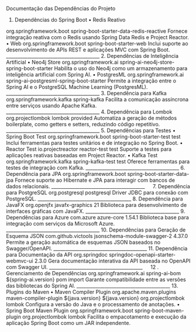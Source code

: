 Documentação das Dependências do Projeto
1. Dependências do Spring Boot
•	Redis Reativo
<dependency>
    <groupId>org.springframework.boot</groupId>
    <artifactId>spring-boot-starter-data-redis-reactive</artifactId>
</dependency>
Fornece integração reativa com o Redis usando Spring Data Redis e Project Reactor.
•	Web
<dependency>
    <groupId>org.springframework.boot</groupId>
    <artifactId>spring-boot-starter-web</artifactId>
</dependency>
Inclui suporte ao desenvolvimento de APIs REST e aplicações MVC com Spring Boot.
________________________________________
2. Dependências de Inteligência Artificial
•	Neo4j Store
<dependency>
    <groupId>org.springframework.ai</groupId>
    <artifactId>spring-ai-neo4j-store-spring-boot-starter</artifactId>
</dependency>
Habilita o uso do Neo4j como um armazenamento para inteligência artificial com Spring AI.
•	PostgresML
<dependency>
    <groupId>org.springframework.ai</groupId>
    <artifactId>spring-ai-postgresml-spring-boot-starter</artifactId>
</dependency>
Permite a integração entre o Spring AI e o PostgreSQL Machine Learning (PostgresML).
________________________________________
3. Dependência para Kafka
<dependency>
    <groupId>org.springframework.kafka</groupId>
    <artifactId>spring-kafka</artifactId>
</dependency>
Facilita a comunicação assíncrona entre serviços usando Apache Kafka.
________________________________________
4. Dependência para Lombok
<dependency>
    <groupId>org.projectlombok</groupId>
    <artifactId>lombok</artifactId>
    <scope>provided</scope>
</dependency>
Automatiza a geração de métodos boilerplate, como getters e setters, reduzindo código repetitivo.
________________________________________
5. Dependências para Testes
•	Spring Boot Test
<dependency>
    <groupId>org.springframework.boot</groupId>
    <artifactId>spring-boot-starter-test</artifactId>
    <scope>test</scope>
</dependency>
Inclui ferramentas para testes unitários e de integração no Spring Boot.
•	Reactor Test
<dependency>
    <groupId>io.projectreactor</groupId>
    <artifactId>reactor-test</artifactId>
    <scope>test</scope>
</dependency>
Suporte a testes para aplicações reativas baseadas em Project Reactor.
•	Kafka Test
<dependency>
    <groupId>org.springframework.kafka</groupId>
    <artifactId>spring-kafka-test</artifactId>
    <scope>test</scope>
</dependency>
Oferece ferramentas para testes de integração com Kafka.
________________________________________
6. Dependência para JPA
<dependency>
    <groupId>org.springframework.boot</groupId>
    <artifactId>spring-boot-starter-data-jpa</artifactId>
</dependency>
Fornece suporte ao Hibernate e JPA para interagir com bancos de dados relacionais.
________________________________________
 
7. Dependência para PostgreSQL
<dependency>
    <groupId>org.postgresql</groupId>
    <artifactId>postgresql</artifactId>
</dependency>
Driver JDBC para conexão com PostgreSQL.
________________________________________
8. Dependência para JavaFX
<dependency>
    <groupId>org.openjfx</groupId>
    <artifactId>javafx-graphics</artifactId>
    <version>21</version>
</dependency>
Biblioteca para desenvolvimento de interfaces gráficas com JavaFX.
________________________________________
9. Dependências para Azure
<dependency>
    <groupId>com.azure</groupId>
    <artifactId>azure-core</artifactId>
    <version>1.54.1</version>
</dependency>
Biblioteca base para integração com serviços da Microsoft Azure.
________________________________________
10. Dependências para Geração de Esquema JSON
<dependency>
    <groupId>com.github.victools</groupId>
    <artifactId>jsonschema-module-swagger-2</artifactId>
    <version>4.37.0</version>
</dependency>
Permite a geração automática de esquemas JSON baseados no Swagger/OpenAPI.
________________________________________
11. Dependência para Documentação da API
<dependency>
    <groupId>org.springdoc</groupId>
    <artifactId>springdoc-openapi-starter-webmvc-ui</artifactId>
    <version>2.3.0</version>
</dependency>
Gera documentação interativa da API baseada no OpenAPI com Swagger UI.
________________________________________
 
12 . Gerenciamento de Dependências
<dependencyManagement>
    <dependencies>
        <dependency>
            <groupId>org.springframework.ai</groupId>
            <artifactId>spring-ai-bom</artifactId>
            <version>${spring-ai.version}</version>
            <type>pom</type>
            <scope>import</scope>
        </dependency>
    </dependencies>
</dependencyManagement>
Garante compatibilidade entre as versões das bibliotecas do Spring AI.
________________________________________
13. Plugins do Maven
•	Maven Compiler Plugin
<plugin>
    <groupId>org.apache.maven.plugins</groupId>
    <artifactId>maven-compiler-plugin</artifactId>
    <configuration>
        <source>${java.version}</source>
        <target>${java.version}</target>
        <annotationProcessorPaths>
            <path>
                <groupId>org.projectlombok</groupId>
                <artifactId>lombok</artifactId>
            </path>
        </annotationProcessorPaths>
    </configuration>
</plugin>
Configura a versão do Java e o processamento de anotações.
•	Spring Boot Maven Plugin
<plugin>
    <groupId>org.springframework.boot</groupId>
    <artifactId>spring-boot-maven-plugin</artifactId>
    <configuration>
        <excludes>
            <exclude>
                <groupId>org.projectlombok</groupId>
                <artifactId>lombok</artifactId>
            </exclude>
        </excludes>
    </configuration>
</plugin>
Facilita o empacotamento e execução da aplicação Spring Boot como um JAR independente.
